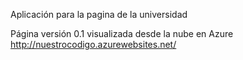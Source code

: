 Aplicación para la pagina de la universidad

Página versión 0.1 visualizada desde la nube en Azure http://nuestrocodigo.azurewebsites.net/
